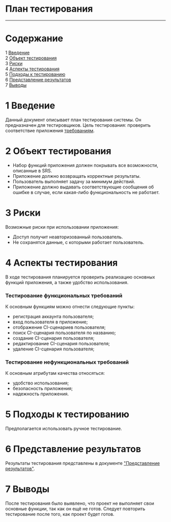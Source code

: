 # План тестирования
---


# Cодержание
1 [Введение](#introduction)  
2 [Объект тестирования](#items)  
3 [Риски](#risk)  
4 [Аспекты тестирования](#features)  
5 [Подходы к тестированию](#approach)  
6 [Представление результатов](#pass)  
7 [Выводы](#conclusion)  

<a name="introduction"/>

# 1 Введение

Данный документ описывает план тестирования системы. Он предназначен для тестировщиков. Цель тестирования: проверить соответствие приложения [требованиям](https://github.com/Andrew304/Visual-CI-Manager/blob/master/Documents/SRS.md).

<a name="items"/>

# 2 Объект тестирования

* Набор функций приложения должен покрывать все возможности, описанные в SRS.
* Приложение должно возвращать корректные результаты.
* Пользователь выполняет задачу за минимум действий.
* Приложение должно выдавать соответствующие сообщения об ошибке в случае, если какая-либо функциональность не работает.

<a name="risk"/>

# 3 Риски

Возможные риски при использовании приложения:
* Доступ получит неавторизованный пользователь.
* Не сохранятся данные, с которыми работает пользователь.

<a name="features"/>

# 4 Аспекты тестирования

В ходе тестирования планируется проверить реализацию основных функций приложения, а также удобство использования.  
### Тестирование функциональных требований
К основным функциям можно отнести следующие пункты:  
* регистрация аккаунта пользователя;
* вход пользователя в приложение;
* отображение CI-сценариев пользователя;
* поиск CI-сценария пользователя по названию;
* создание CI-сценария пользователя;
* редактирование CI-сценария пользователя;
* удаление CI-сценария пользователя;

### Тестирование нефункциональных требований
К основным атрибутам качества относяться:
* удобство использования;
* безопасность приложения;
* надежность приложения.

<a name="approach"/>

# 5 Подходы к тестированию

Предполагается использовать ручное тестирование.

<a name="pass"/>

# 6 Представление результатов

Результаты тестирования представлены в документе ["Представление результатов"](https://github.com/ANTI-MAD/Organizer/blob/master/Testing/TestResult.md).

<a name="conclusion"/>

# 7 Выводы

После тестирования было выявлено, что проект не выполняет свои основные функции, так как он ещё не готов. Следует повторить тестирование после того, как проект будет готов.

